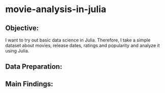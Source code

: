 # movie-analysis-in-julia

## Objective:
I want to try out basic data science in Julia. Therefore, I take a simple dataset about movies, release dates, ratings and popularity and analyze it using Julia.

## Data Preparation:

## Main Findings:
